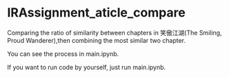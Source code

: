 # IRAssignment_aticle_compare
Comparing the ratio of similarity between chapters in 笑傲江湖(The Smiling, Proud Wanderer),then combining the most similar two chapter.

You can see the process in main.ipynb.

If you want to run code by yourself, just run main.ipynb.
